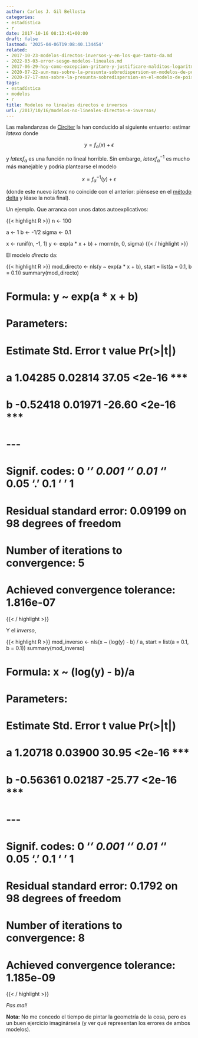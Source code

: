 ```yaml
---
author: Carlos J. Gil Bellosta
categories:
- estadística
- r
date: 2017-10-16 08:13:41+00:00
draft: false
lastmod: '2025-04-06T19:08:40.134454'
related:
- 2017-10-23-modelos-directos-inversos-y-en-los-que-tanto-da.md
- 2022-03-03-error-sesgo-modelos-lineales.md
- 2017-06-29-hoy-como-excepcion-gritare-y-justificare-malditos-logaritmos.md
- 2020-07-22-aun-mas-sobre-la-presunta-sobredispersion-en-modelos-de-poisson.md
- 2020-07-17-mas-sobre-la-presunta-sobredispersion-en-el-modelo-de-poisson.md
tags:
- estadística
- modelos
- r
title: Modelos no lineales directos e inversos
url: /2017/10/16/modelos-no-lineales-directos-e-inversos/
---
```


Las malandanzas de [Circiter](http://www.circiter.es) la han conducido al siguiente entuerto: estimar $latex \alpha$ donde

$$ y = f_\alpha(x) + \epsilon$$

y $latex f_\alpha$ es una función no lineal horrible. Sin embargo, $latex f^{-1}_\alpha$ es mucho más manejable y podría plantearse el modelo

$$ x = f^{-1}_\alpha(y) + \epsilon$$

(donde este nuevo $latex \epsilon$ no coincide con el anterior: piénsese en el [método delta](https://datanalytics.com/2017/05/24/aquellos-que-ignoran-la-estadistica-etcetera/) y léase la nota final).

Un ejemplo. Que arranca con unos datos autoexplicativos:

{{< highlight R >}}
n <- 100

a <- 1
b <- -1/2
sigma <- 0.1

x <- runif(n, -1, 1)
y <- exp(a * x + b) + rnorm(n, 0, sigma)
{{< / highlight >}}

El modelo _directo_ da:

{{< highlight R >}}
mod_directo <- nls(y ~ exp(a * x + b),
                    start = list(a = 0.1, b = 0.1))
summary(mod_directo)

# Formula: y ~ exp(a * x + b)
#
# Parameters:
#   Estimate Std. Error t value Pr(>|t|)
# a  1.04285    0.02814   37.05   <2e-16 ***
# b -0.52418    0.01971  -26.60   <2e-16 ***
# ---
# Signif. codes:  0 ‘***’ 0.001 ‘**’ 0.01 ‘*’ 0.05 ‘.’ 0.1 ‘ ’ 1
#
# Residual standard error: 0.09199 on 98 degrees of freedom
#
# Number of iterations to convergence: 5
# Achieved convergence tolerance: 1.816e-07
{{< / highlight >}}

Y el _inverso_,

{{< highlight R >}}
mod_inverso <- nls(x ~ (log(y) - b) / a, start = list(a = 0.1, b = 0.1))
summary(mod_inverso)

# Formula: x ~ (log(y) - b)/a
#
# Parameters:
#   Estimate Std. Error t value Pr(>|t|)
# a  1.20718    0.03900   30.95   <2e-16 ***
# b -0.56361    0.02187  -25.77   <2e-16 ***
# ---
# Signif. codes:  0 ‘***’ 0.001 ‘**’ 0.01 ‘*’ 0.05 ‘.’ 0.1 ‘ ’ 1
#
# Residual standard error: 0.1792 on 98 degrees of freedom
#
# Number of iterations to convergence: 8
# Achieved convergence tolerance: 1.185e-09
{{< / highlight >}}

_Pas mal!_

**Nota:** No me concedo el tiempo de pintar la geometría de la cosa, pero es un buen ejercicio imaginársela (y ver qué representan los errores de ambos modelos).